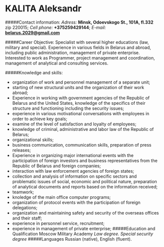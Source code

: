 # KALITA Aleksandr

#####Contact information:
_Adress:_ **Minsk, Odoevskogo St., 101A, fl.332** zip 220015;
*Cell phone:* __+375259429144__;
*E-mail:* **belarus.2029@gmail.com**

#####Career Objective:
Specialist with several higher educations (law, military and special). Experience in various fields in Belarus and abroad, including public administration, management of private enterprise. Interested to work as Programmer, project management and coordination, management of analytical and consulting services.

#####Knowledge and skills:
- organization of work and personnel management of a separate unit;
- starting of new structural units and the organization of their work abroad;
- Experience in working with government agencies of the Republic of Belarus and the United States, knowledge of the specifics of their structure and functioning including the security issues;
- experience in various motivational conversations with employees in order to achieve key goals;
- examine of the level of satisfaction and loyalty of employees;
- knowledge of criminal, administrative and labor law of the Republic of Belarus;
- organizational skills;
- business communication, communication skills, preparation of press releases;
- Experience in organizing major international events with the participation of foreign investors and business representatives from the Republic of Belarus and foreign companies;
- interaction with law enforcement agencies of foreign states;
- collection and analysis of information on specific sectors and problematic issues of social, economic and political nature, preparation of analytical documents and reports based on the information received;
- teamwork;
- knoledge of the main office computer programs;
- organization of protocol events with the participation of foreign delegations;
- organization and maintaining safety and security of the overseas offices and their staff;
- experience in personnel service, recruitment;
- experience in management of private enterprise;
#####Education and Qualification 
Moscow Military Academy
_Law degree. Special security degree_
#####Languages
Russian (native), English (fluent). 